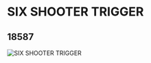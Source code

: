 # SIX SHOOTER TRIGGER
## 18587
![SIX SHOOTER TRIGGER](https://lc-www-live-s.legocdn.com/media/bricks/5/2/6097090.jpg)